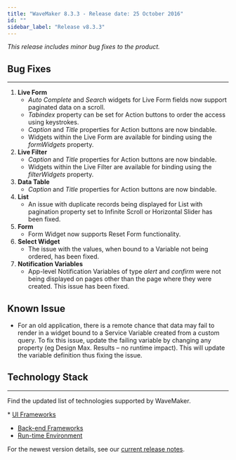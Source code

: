 ```yaml
---
title: "WaveMaker 8.3.3 - Release date: 25 October 2016"
id: ""
sidebar_label: "Release v8.3.3"
---
```

*This release includes minor bug fixes to the product.*

## Bug Fixes
---

1.  **Live Form**
    *   _Auto Complete_ and _Search_ widgets for Live Form fields now support paginated data on a scroll.
    *   _Tabindex_ property can be set for Action buttons to order the access using keystrokes.
    *   _Caption_ and _Title_ properties for Action buttons are now bindable.
    *   Widgets within the Live Form are available for binding using the _formWidgets_ property.
2.  **Live Filter**
    *   _Caption_ and _Title_ properties for Action buttons are now bindable.
    *   Widgets within the Live Filter are available for binding using the _filterWidgets_ property.
3.  **Data Table**
    *   _Caption_ and _Title_ properties for Action buttons are now bindable.
4.  **List**
    *   An issue with duplicate records being displayed for List with pagination property set to Infinite Scroll or Horizontal Slider has been fixed.
5.  **Form**
    *   Form Widget now supports Reset Form functionality.
6.  **Select Widget**
    *   The issue with the values, when bound to a Variable not being ordered, has been fixed.
7.  **Notification Variables**
    *   App-level Notification Variables of type _alert_ and _confirm_ were not being displayed on pages other than the page where they were created. This issue has been fixed.

## Known Issue

*   For an old application, there is a remote chance that data may fail to render in a widget bound to a Service Variable created from a custom query. To fix this issue, update the failing variable by changing any property (eg Design Max. Results – no runtime impact). This will update the variable definition thus fixing the issue.


## Technology Stack
---

Find the updated list of technologies supported by WaveMaker. 

* [UI Frameworks](/learn/wavemaker-release-notes/v8-3-0#ui-frameworks)
* [Back-end Frameworks](/learn/wavemaker-release-notes/v8-3-0#back-end-frameworks)
* [Run-time Environment](/learn/wavemaker-release-notes/v8-3-0#run-time-environment)

For the newest version details, see our [current release notes](/learn/wavemaker-release-notes). 